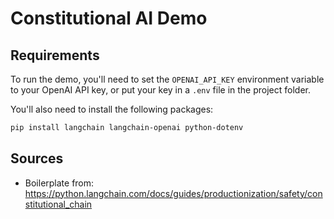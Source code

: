 # Constitutional AI Demo

## Requirements

To run the demo, you'll need to set the `OPENAI_API_KEY` environment variable to your OpenAI API key, or put your key in a `.env` file in the project folder.

You'll also need to install the following packages:

```bash
pip install langchain langchain-openai python-dotenv
```

## Sources

- Boilerplate from: https://python.langchain.com/docs/guides/productionization/safety/constitutional_chain